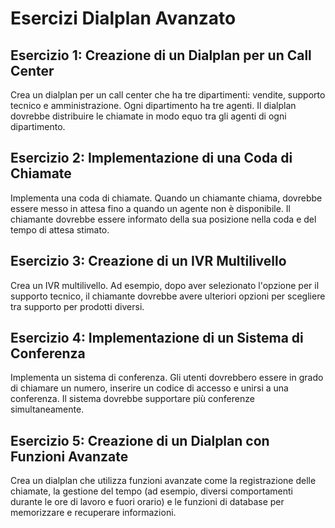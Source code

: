 # Esercizi Dialplan Avanzato

## Esercizio 1: Creazione di un Dialplan per un Call Center
Crea un dialplan per un call center che ha tre dipartimenti: vendite, supporto tecnico e amministrazione. Ogni dipartimento ha tre agenti. Il dialplan dovrebbe distribuire le chiamate in modo equo tra gli agenti di ogni dipartimento.



## Esercizio 2: Implementazione di una Coda di Chiamate
Implementa una coda di chiamate. Quando un chiamante chiama, dovrebbe essere messo in attesa fino a quando un agente non è disponibile. Il chiamante dovrebbe essere informato della sua posizione nella coda e del tempo di attesa stimato.


## Esercizio 3: Creazione di un IVR Multilivello
Crea un IVR multilivello. Ad esempio, dopo aver selezionato l'opzione per il supporto tecnico, il chiamante dovrebbe avere ulteriori opzioni per scegliere tra supporto per prodotti diversi.



## Esercizio 4: Implementazione di un Sistema di Conferenza
Implementa un sistema di conferenza. Gli utenti dovrebbero essere in grado di chiamare un numero, inserire un codice di accesso e unirsi a una conferenza. Il sistema dovrebbe supportare più conferenze simultaneamente.



## Esercizio 5: Creazione di un Dialplan con Funzioni Avanzate
Crea un dialplan che utilizza funzioni avanzate come la registrazione delle chiamate, la gestione del tempo (ad esempio, diversi comportamenti durante le ore di lavoro e fuori orario) e le funzioni di database per memorizzare e recuperare informazioni.

